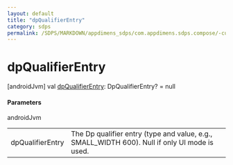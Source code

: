 ```yaml
---
layout: default
title: "dpQualifierEntry"
category: sdps
permalink: /SDPS/MARKDOWN/appdimens_sdps/com.appdimens.sdps.compose/-custom-dp-entry/dp-qualifier-entry.html
---
```


# dpQualifierEntry

[androidJvm]
val [dpQualifierEntry](dp-qualifier-entry.md): DpQualifierEntry? = null

#### Parameters

androidJvm

| | |
|---|---|
| dpQualifierEntry | The Dp qualifier entry (type and value, e.g., SMALL_WIDTH 600). Null if only UI mode is used. |